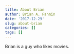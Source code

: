 ```yaml
---
title: About Brian
author: Brian A. Fannin
date: '2017-12-29'
slug: about-brian
categories: []
tags: []
---
```


Brian is a guy who likes movies.
